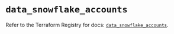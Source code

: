 # `data_snowflake_accounts`

Refer to the Terraform Registry for docs: [`data_snowflake_accounts`](https://registry.terraform.io/providers/snowflake-labs/snowflake/0.97.0/docs/data-sources/accounts).

